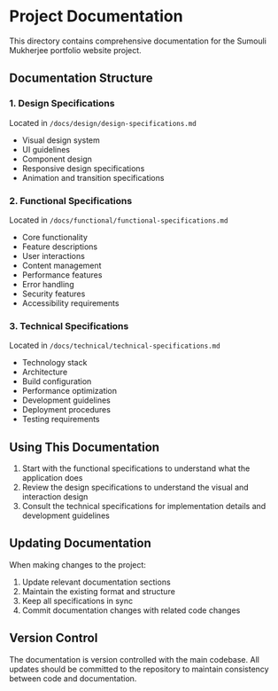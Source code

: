 # Project Documentation

This directory contains comprehensive documentation for the Sumouli Mukherjee portfolio website project.

## Documentation Structure

### 1. Design Specifications
Located in `/docs/design/design-specifications.md`
- Visual design system
- UI guidelines
- Component design
- Responsive design specifications
- Animation and transition specifications

### 2. Functional Specifications
Located in `/docs/functional/functional-specifications.md`
- Core functionality
- Feature descriptions
- User interactions
- Content management
- Performance features
- Error handling
- Security features
- Accessibility requirements

### 3. Technical Specifications
Located in `/docs/technical/technical-specifications.md`
- Technology stack
- Architecture
- Build configuration
- Performance optimization
- Development guidelines
- Deployment procedures
- Testing requirements

## Using This Documentation

1. Start with the functional specifications to understand what the application does
2. Review the design specifications to understand the visual and interaction design
3. Consult the technical specifications for implementation details and development guidelines

## Updating Documentation

When making changes to the project:
1. Update relevant documentation sections
2. Maintain the existing format and structure
3. Keep all specifications in sync
4. Commit documentation changes with related code changes

## Version Control

The documentation is version controlled with the main codebase. All updates should be committed to the repository to maintain consistency between code and documentation.
